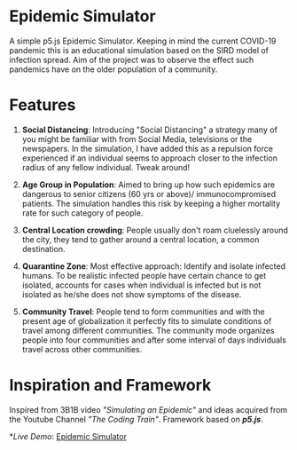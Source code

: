 # Epidemic Simulator
A simple p5.js Epidemic Simulator.
Keeping in mind the current COVID-19 pandemic this is an educational simulation based on the SIRD model of infection spread. Aim of the project 
was to observe the effect such pandemics have on the older population of a community.
# Features
1. **Social Distancing**: Introducing "Social Distancing" a strategy many of you might be familiar with from Social Media, televisions or the        newspapers. In the simulation, I have added this as a repulsion force experienced if an individual seems to approach closer to the infection 
radius of any fellow individual. Tweak around!

2. **Age Group in Population**: Aimed to bring up how such epidemics are dangerous to senior citizens (60 yrs or above)/ immunocompromised 
patients. The simulation handles this risk by keeping a higher mortality rate for such category of people.

3. **Central Location crowding**: People usually don't roam cluelessly around the city, they tend to gather around a central location, a common destination. 

4. **Quarantine Zone**: Most effective approach: Identify and isolate infected humans. To be realistic infected people have certain chance to 
get isolated, accounts for cases when individual is infected but is not isolated as he/she does not show symptoms of the disease.

5. **Community Travel**: People tend to form communities and with the present age of globalization it perfectly fits to simulate conditions of 
travel among different communities. The community mode organizes people into four communities and after some interval of days individuals 
travel across other communities. 
# Inspiration and Framework
Inspired from 3B1B video *"Simulating an Epidemic"* and ideas acquired from the Youtube Channel *"The Coding Train"*.
Framework based on ***p5.js***.

**Live Demo*: [Epidemic Simulator](https://knaticat.github.io/Epidemic-Simulator/)
